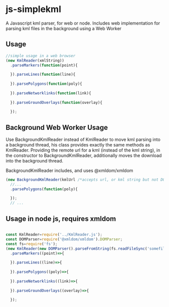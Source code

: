 # js-simplekml
A Javascript kml parser, for web or node.
Includes web implementation for parsing kml files in the background using a Web Worker 

## Usage
```js
//simple usage in a web browser
(new KmlReader(xmlString))
  .parseMarkers(function(point){      
       
  }).parseLines(function(line){
                
  }).parsePolygons(function(poly){
                
  }).parseNetworklinks(function(link){
                
  }).parseGroundOverlays(function(overlay){
                
  });

```
## Background Web Worker Usage
Use BackgroundKmlReader instead of KmlReader to move kml parsing into a background thread, his class provides exactly the same methods as KmlReader.
Providing the remote url for a kml (instead of the kml string), in the constructor to BackgroundKmlReader, additionally moves the download into the background thread.

BackgroundKmlReader includes, and uses @xmldom/xmldom

```js
(new BackgroundKmlReader(kmlUrl /*accepts url, or kml string but not DOM*/))
  //...
  .parsePolygons(function(poly){
  
  });
  // ...
```


## Usage in node js, requires xmldom
```js

const KmlReader=require('../KmlReader.js');
const DOMParser=require('@xmldom/xmldom').DOMParser;
const fs=require('fs');
(new KmlReader(new DOMParser().parseFromString(fs.readFileSync('somefile.kml').toString())))
  .parseMarkers((point)=>{      
       
  }).parseLines((line)=>{
                
  }).parsePolygons((poly)=>{
                
  }).parseNetworklinks((link)=>{
                
  }).parseGroundOverlays((overlay)=>{
                
  });
